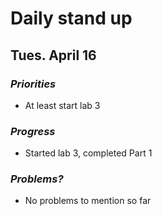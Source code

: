 # Daily stand up
## Tues. April 16

### *Priorities*
- At least start lab 3

### *Progress*
- Started lab 3, completed Part 1

### *Problems?*
- No problems to mention so far